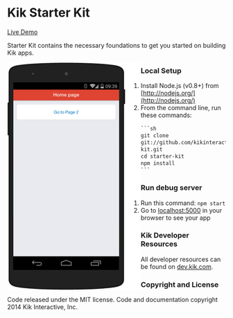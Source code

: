 Kik Starter Kit
==========

[Live Demo](http://testdrive.kik.com/?app=starter-kit)

Starter Kit contains the necessary foundations to get you started on building Kik apps. 

<img align="left" style="float:left;" src="sample.png">

### Local Setup

  1. Install Node.js (v0.8+) from [http://nodejs.org/](http://nodejs.org/)
  2. From the command line, run these commands:

    ```sh
    git clone git://github.com/kikinteractive/starter-kit.git
    cd starter-kit
    npm install
    ```


### Run debug server

1. Run this command: `npm start`
2. Go to [localhost:5000](http://localhost:5000/) in your browser to see your app


### Kik Developer Resources

All developer resources can be found on [dev.kik.com](http://dev.kik.com/).


### Copyright and License

Code released under the MIT license. Code and documentation copyright 2014 Kik Interactive, Inc.
